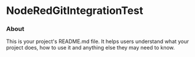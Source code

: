 NodeRedGitIntegrationTest
=========================

### About

This is your project's README.md file. It helps users understand what your
project does, how to use it and anything else they may need to know.
